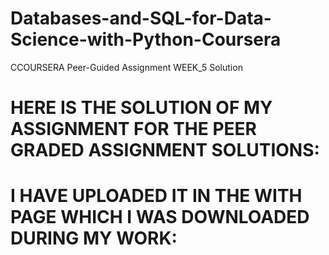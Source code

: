 # Databases-and-SQL-for-Data-Science-with-Python-Coursera
CCOURSERA Peer-Guided Assignment WEEK_5 Solution

# HERE IS THE SOLUTION OF MY ASSIGNMENT FOR THE PEER GRADED ASSIGNMENT SOLUTIONS:
# I HAVE UPLOADED IT IN THE WITH PAGE WHICH I WAS DOWNLOADED DURING MY WORK: 
